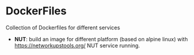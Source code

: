# DockerFiles
Collection of Dockerfiles for different services

- **NUT**: build an image for different platform (based on alpine linux) with https://networkupstools.org/ NUT service running.